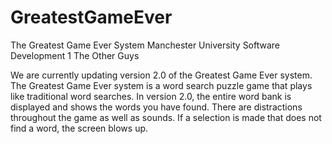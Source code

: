 # GreatestGameEver
The Greatest Game Ever System
Manchester University
Software Development 1
The Other Guys


We are currently updating version 2.0 of the Greatest Game Ever system. The Greatest Game Ever system is a word search puzzle game that plays like traditional word searches. In version 2.0, the entire word bank is displayed and shows the words you have found. There are distractions throughout the game as well as sounds. If a selection is made that does not find a word, the screen blows up.

